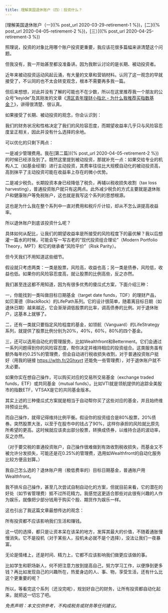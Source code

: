 ```yaml
---
title: 理解美国退休账户（四）：投资什么？
---
```


[理解美国退休账户（一]({% post_url 2020-03-29-retirement-1 %})，[二]({% post_url 2020-04-05-retirement-2 %})，[三）]({% post_url 2020-04-25-retirement-3 %})

照理说，投资的对象比用哪个账户投资更重要，我应该花很多篇幅来讲清楚这个问题。

但我没有，我一开始甚至都没准备讲。因为我默认讨论的是长期、被动投资者。

近年来被动投资运动风起云涌，有大量的文章和营销材料。认同了这一观念的早就接受了，不认同的也不太会转变观念，根本不需要再多我一篇。

但后来想想，对此并没有了解的可能也不在少数，所以在这里推荐我一个朋友的公众号“keyide”及其刚发的文章《[湾区青年理财小指北 - 为什么我推荐买指数基金？](https://mp.weixin.qq.com/s/t924zM6EMiyGRxTOfnOkyQ)》，讲得很清楚、很认真。

如果接受了长期、被动投资的观念，你会认识到：

我们的财务状况和性格决定了我们的风险容忍度，而期望收益率几乎只与风险容忍度呈正相关，因此并没有什么选择的余地。

可以优化的只剩下两点：

一是减少管理费用。我在[第二篇]({% post_url 2020-04-05-retirement-2 %})的时候已经涉及到了。既然这里提到被动投资，那就补充一点：如果交给专业的机构人工（如基金经理）进行主动投资，其费率往往比大规模自动化的被动投资高，高到抹平了主动投资可能在收益率上存在的微小优势。

二是减少税负。长期投资本身已经降低了税负，再辅以税收损失收割（tax loss harvesting），普通投资账户就只有这两点。此外减少税负的方式主要就是退休账户和健康账户等免税账户，这也就是我写这个系列的思想根源。

这也是为什么我在整个系列中一直对费用和税斤斤计较，却从不怎么讲提高收益率。

所以退休账户到底该投资什么呢？

具体如何从配比，让我们的期望收益率是所接受的风险程度下的最优解？我以后想灌一篇水的时候，可能会写一写古老的“现代投资组合理论”（Modern Portfolio Theory，MPT）和它的继承者“风险平价”（Risk Parity）。

但今天我们不用知道这些细节。

假设就只考虑两类：一类是股票，风险高，收益也高；另一类是债券，风险低，收益也低。如果你的风险容忍度高，就让股票的比例高些，反之亦然。

我们甚至连这都不用知道，因为有很多优秀的傻瓜式方案，下面介绍三种：



一，你能找到一类叫做目标日期基金（target date funds，TDF）的理财产品，如贝莱德（BlackRock）的LifePath系列。它的设计很简单，随着离目标日期（如退休日期）越来越近，它会渐渐调低股票的比率，调高债券的比例。对于退休账户，这基本上就够了。

二，还有一类就只要指定风险程度的基金，如领航（Vanguard）的LifeStrategy系列，就提供了股票比例分别为20%，40%，60%，80%的四个基金。

三，还可以选用自动化的管理服务，比如Wealthfront和Betterment。它们会通过一系列问题得到你的风险容忍度，帮你决定并维持相应的投资组合。这类服务虽有额外每年约0.25%的管理费，但会自动进行税收损失收割，对于普通投资账户挺好（用我的链接 https://wlth.fr/2Ghxyrt 还能免一些管理费），对于退休账户就不太必要。

如果你实在想自己操作，可以购买对应的交易所交易基金（exchange traded funds，ETF）或共同基金（mutual funds）。比如VTI就是领航提供的追踪全美股市的指数ETF，VTSAX是它的共同基金版本。

其实上述的三种傻瓜式方案就是相当于自动帮你买了这些对应的基金，并且始终维持预设比例。

而自己操作，就得记得维持比例平衡。假设你的投资组合是80%股票，20%债券。突然股票大涨，以至于在股市中的钱占了90%，这样你承担的风险就比原先所希望的更高。这时候就应该卖出部分股票，转换成债券，以维持合适的波动率，反之亦然。

（对于要交税的普通投资账户，自己操作很难做到有效收割税收损失，而基金又不被允许分发损失，可能还是花0.25%的管理费，选用如Wealthfront的自动化服务比较方便且划算。）

我自己怎么选的？退休账户用（极低费率的）目标日期基金，普通账户用Wealthfront。

我不排斥自己操作，甚至几次尝试自制自动化的方案，但就目前来看，它的潜在的好处（如节省管理费）抵不过所花精力。​我感觉这更适合那些对此很有兴趣的人作为娱乐，就像把少部分钱用于购买个股、期货作为娱乐一样。

这也引出了我这篇文章最想传达的观念：

所有投资都不应该影响我们生活和赚钱。

这一切的选择，都只是让资本呆在该呆的地方，发挥其最大的价值，不随着通胀慢慢消失。它不是投机（对于某些人，投机未必就不是个选择），没法让我们一夜暴富。

无论是情绪上，还是时间、精力上，它都不应该影响我们做更应该做的事。

比如学生和职场新人，何不把注意力放到提高自己，努力学习工作，以便挣到更多钱？再比如发现自己的兴趣所在，热爱身边的人、事、物，享受生活，还有什么比这个更重要的呢？

所以，等看完这个系列（还没完呢），规划好自己的财务，让所有投资都自动化起来，就把这一切忘了吧。

*免责声明：本文仅供参考，不构成税务或财务等任何建议。*
